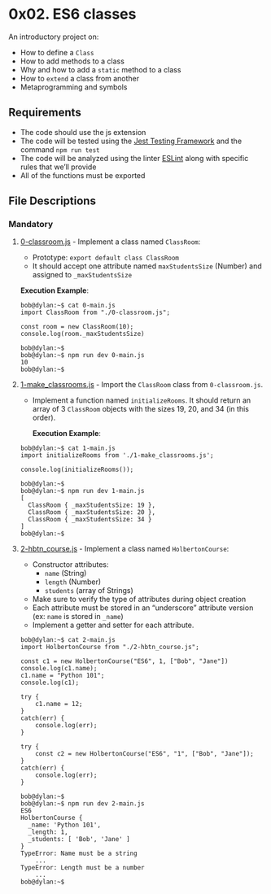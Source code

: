 # 0x02. ES6 classes
An introductory project on:
- How to define a `Class`
- How to add methods to a class
- Why and how to add a `static` method to a class
- How to `extend` a class from another
- Metaprogramming and symbols

## Requirements
- The code should use the js extension
- The code will be tested using the [Jest Testing Framework](https://jestjs.io/) and the command `npm run test`
- The code will be analyzed using the linter [ESLint](https://eslint.org/) along with specific rules that we’ll provide
- All of the functions must be exported

## File Descriptions
### Mandatory

1. [0-classroom.js](./0-classroom.js) - Implement a class named `ClassRoom`:

	- Prototype: `export default class ClassRoom`
	- It should accept one attribute named `maxStudentsSize` (Number) and assigned to `_maxStudentsSize`

	**Execution Example**:
	```
	bob@dylan:~$ cat 0-main.js
	import ClassRoom from "./0-classroom.js";

	const room = new ClassRoom(10);
	console.log(room._maxStudentsSize)

	bob@dylan:~$ 
	bob@dylan:~$ npm run dev 0-main.js 
	10
	bob@dylan:~$ 
	```

2. [1-make_classrooms.js](./1-make_classrooms.js) - Import the `ClassRoom` class from `0-classroom.js`.

	- Implement a function named `initializeRooms`. It should return an array of 3 `ClassRoom` objects with the sizes 19, 20, and 34 (in this order).

        **Execution Example**:
   	```
	bob@dylan:~$ cat 1-main.js
	import initializeRooms from './1-make_classrooms.js';

	console.log(initializeRooms());

	bob@dylan:~$ 
	bob@dylan:~$ npm run dev 1-main.js 
	[
	  ClassRoom { _maxStudentsSize: 19 },
	  ClassRoom { _maxStudentsSize: 20 },
	  ClassRoom { _maxStudentsSize: 34 }
	]
	bob@dylan:~$
	```

3. [2-hbtn_course.js](./2-hbtn_course.js) - Implement a class named `HolbertonCourse`:

	- Constructor attributes:
		- `name` (String)
		- `length` (Number)
		- `students` (array of Strings)
	- Make sure to verify the type of attributes during object creation
	- Each attribute must be stored in an “underscore” attribute version (ex: `name` is stored in `_name`)
	- Implement a getter and setter for each attribute.
	```
	bob@dylan:~$ cat 2-main.js
	import HolbertonCourse from "./2-hbtn_course.js";
	
	const c1 = new HolbertonCourse("ES6", 1, ["Bob", "Jane"])
	console.log(c1.name);
	c1.name = "Python 101";
	console.log(c1);
	
	try {
	    c1.name = 12;
	} 
	catch(err) {
	    console.log(err);
	}
	
	try {
	    const c2 = new HolbertonCourse("ES6", "1", ["Bob", "Jane"]);
	}
	catch(err) {
	    console.log(err);
	}
	
	bob@dylan:~$ 
	bob@dylan:~$ npm run dev 2-main.js 
	ES6
	HolbertonCourse {
	  _name: 'Python 101',
	  _length: 1,
	  _students: [ 'Bob', 'Jane' ]
	}
	TypeError: Name must be a string
	    ...
	TypeError: Length must be a number
	    ...
	bob@dylan:~$ 
	```
